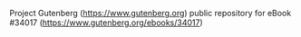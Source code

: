 Project Gutenberg (https://www.gutenberg.org) public repository for eBook #34017 (https://www.gutenberg.org/ebooks/34017)
